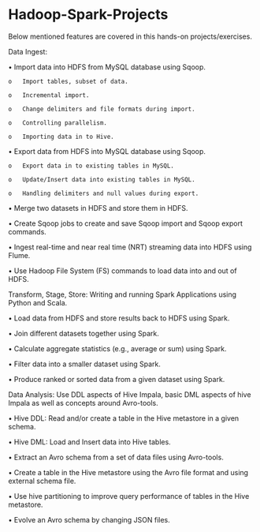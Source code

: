 # Hadoop-Spark-Projects

Below mentioned features are covered in this hands-on projects/exercises.

Data Ingest:

  •	Import data into HDFS from MySQL database using Sqoop.
  
    o	Import tables, subset of data.
    
    o	Incremental import.
    
    o	Change delimiters and file formats during import.
    
    o	Controlling parallelism.
    
    o	Importing data in to Hive.
    
  •	Export data from HDFS into MySQL database using Sqoop.
  
    o	Export data in to existing tables in MySQL.
    
    o	Update/Insert data into existing tables in MySQL.
    
    o	Handling delimiters and null values during export. 
    
  •	Merge two datasets in HDFS and store them in HDFS.
  
  •	Create Sqoop jobs to create and save Sqoop import and Sqoop export commands.
  
  •	Ingest real-time and near real time (NRT) streaming data into HDFS using Flume.
  
  •	Use Hadoop File System (FS) commands to load data into and out of HDFS.



Transform, Stage, Store: Writing and running Spark Applications using Python and Scala.

  •	Load data from HDFS and store results back to HDFS using Spark.
  
  •	Join different datasets together using Spark.
  
  •	Calculate aggregate statistics (e.g., average or sum) using Spark.
  
  •	Filter data into a smaller dataset using Spark.
  
  •	Produce ranked or sorted data from a given dataset using Spark.
  
  

Data Analysis: Use DDL aspects of Hive Impala, basic DML aspects of hive Impala as well as concepts around Avro-tools.

  •	Hive DDL: Read and/or create a table in the Hive metastore in a given schema.
  
  •	Hive DML: Load and Insert data into Hive tables.
  
  •	Extract an Avro schema from a set of data files using Avro-tools.
  
  •	Create a table in the Hive metastore using the Avro file format and using external schema file.
  
  •	Use hive partitioning to improve query performance of tables in the Hive metastore.
  
  •	Evolve an Avro schema by changing JSON files.


